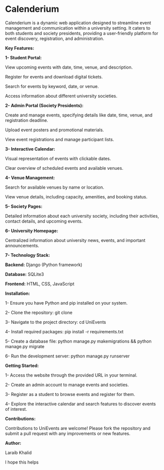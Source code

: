 # Calenderium

Calenderium is a dynamic web application designed to streamline event management and communication within a university setting. It caters to both students and society presidents, providing a user-friendly platform for event discovery, registration, and administration.

**Key Features:**

**1- Student Portal:**

View upcoming events with date, time, venue, and description.

Register for events and download digital tickets.

Search for events by keyword, date, or venue.

Access information about different university societies.

**2- Admin Portal (Society Presidents):**

Create and manage events, specifying details like date, time, venue, and registration deadline.

Upload event posters and promotional materials.

View event registrations and manage participant lists.

**3- Interactive Calendar:**

Visual representation of events with clickable dates.

Clear overview of scheduled events and available venues.

**4- Venue Management:**

Search for available venues by name or location.

View venue details, including capacity, amenities, and booking status.

**5- Society Pages:**

Detailed information about each university society, including their activities, contact details, and upcoming events.

**6- University Homepage:**

Centralized information about university news, events, and important announcements.

**7- Technology Stack:**

**Backend:** Django (Python framework)

**Database:** SQLite3

**Frontend:** HTML, CSS, JavaScript

**Installation:**

1- Ensure you have Python and pip installed on your system.

2- Clone the repository: git clone <repository-url>

3- Navigate to the project directory: cd UniEvents

4- Install required packages: pip install -r requirements.txt

5- Create a database file: python manage.py makemigrations && python manage.py migrate

6- Run the development server: python manage.py runserver

**Getting Started:**

1- Access the website through the provided URL in your terminal.

2- Create an admin account to manage events and societies.

3- Register as a student to browse events and register for them.

4- Explore the interactive calendar and search features to discover events of interest.

**Contributions:**

Contributions to UniEvents are welcome! Please fork the repository and submit a pull request with any improvements or new features.

**Author:**

Laraib Khalid

I hope this helps
